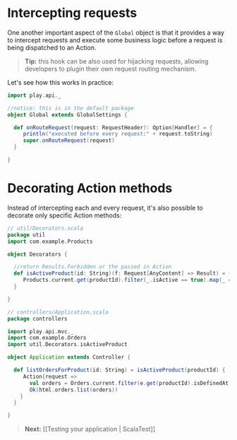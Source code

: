 # Intercepting requests

One another important aspect of  the ```Global``` object is that it provides a way to intercept requests and execute some business logic before a request is being dispatched to an Action. 

> **Tip:** this hook can be also used for hijacking requests, allowing developers to plugin their own request routing mechanism. 

Let's see how this works in practice:

```scala
import play.api._

//notice: this is in the default package
object Global extends GlobalSettings {

  def onRouteRequest(request: RequestHeader): Option[Handler] = {
     println("executed before every request:" + request.toString)
     super.onRouteRequest(request)
  }

}
```

# Decorating Action methods

Instead of intercepting each and every request, it's also possible to decorate only specific Action methods:

```scala
// util/Decorators.scala
package util
import com.example.Products

object Decorators {

  //return Results.Forbidden or the passed in Action
  def isActiveProduct(id: String)(f: Request[AnyContent] => Result) = {
     Products.current.get(productId).filter(_.isActive == true).map(_ => f).getOrElse( Results.Forbidden) 
  }

}

// controllers/Application.scala
package controllers

import play.api.mvc._
import com.example.Orders
import util.Decorators.isActiveProduct

object Application extends Controller {

  def listOrdersForProduct(id: String) = isActiveProduct(productId) {
     Action{request => 
       val orders = Orders.current.filter(e.get(productId).isDefinedAt)
       Ok(html.orders.list(orders))
    }
  }

}
```

> **Next:** [[Testing your application | ScalaTest]]